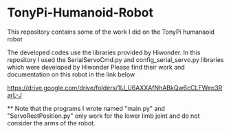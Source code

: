# TonyPi-Humanoid-Robot
This repository contains some of the work I did on the TonyPi humanaoid robot


The developed codes use the libraries provided by Hiwonder. 
In this repository I used the SerialServoCmd.py and config_serial_servo.py libraries which were developed by Hiwonder
Please find their work and documentation on this robot in the link below

https://drive.google.com/drive/folders/1IJ_U6AXXAfNhABkQw6cCLFWep3RarL-J


** Note that the programs I wrote named "main.py" and "ServoRestPosition.py" only work for the lower limb joint and do not consider the arms of the robot.
